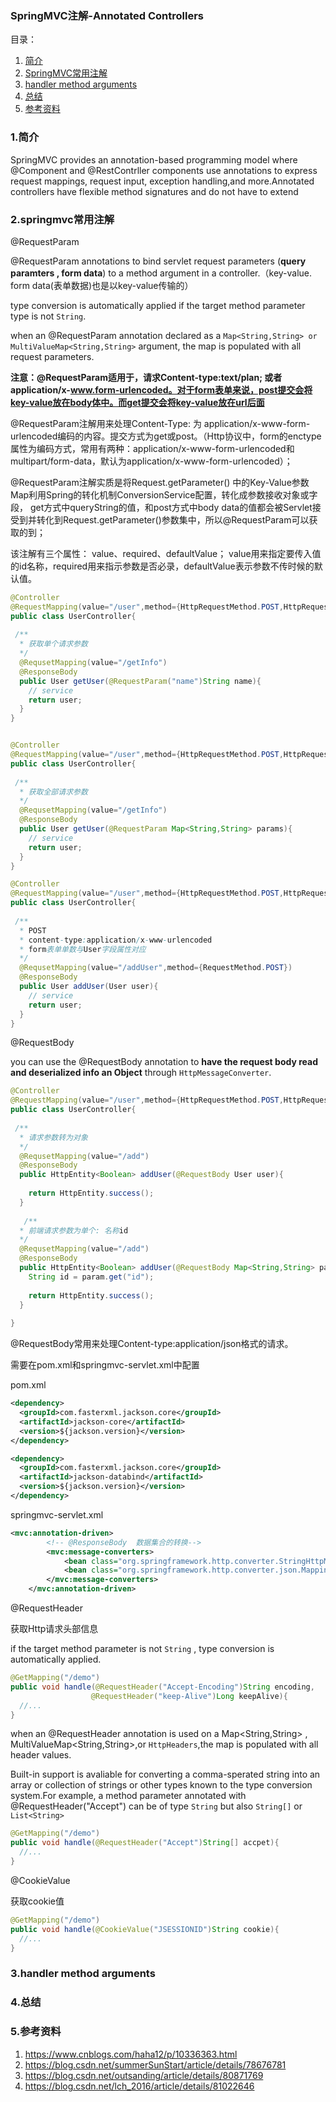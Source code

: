 ### SpringMVC注解-Annotated Controllers



目录：

1. [简介][1]
2. [SpringMVC常用注解][2]
3. [handler method arguments][3]
4. [总结][4]
5. [参考资料][5]





### 1.简介

SpringMVC provides an annotation-based programming model where @Component and @RestContrller components use annotations to express request mappings, request input, exception handling,and more.Annotated controllers have flexible method signatures and do not have to extend

### 2.springmvc常用注解

@RequestParam

@RequestParam annotations to bind servlet request parameters (**query paramters , form data**) to a method argument in a controller.（key-value. form data(表单数据)也是以key-value传输的）

type conversion is automatically applied if the target method parameter type is not `String`.

when an @RequestParam annotation declared as a `Map<String,String> or MultiValueMap<String,String>` argument, the map is populated with all request parameters.

**注意：@RequestParam适用于，请求Content-type:text/plan; 或者application/x-www.form-urlencoded。对于form表单来说，post提交会将key-value放在body体中。而get提交会将key-value放在url后面**



@RequestParam注解用来处理Content-Type: 为  application/x-www-form-urlencoded编码的内容。提交方式为get或post。（Http协议中，form的enctype属性为编码方式，常用有两种：application/x-www-form-urlencoded和multipart/form-data，默认为application/x-www-form-urlencoded）；

@RequestParam注解实质是将Request.getParameter() 中的Key-Value参数Map利用Spring的转化机制ConversionService配置，转化成参数接收对象或字段，
get方式中queryString的值，和post方式中body data的值都会被Servlet接受到并转化到Request.getParameter()参数集中，所以@RequestParam可以获取的到；

该注解有三个属性： value、required、defaultValue； value用来指定要传入值的id名称，required用来指示参数是否必录，defaultValue表示参数不传时候的默认值。



```java
@Controller
@RequestMapping(value="/user",method={HttpRequestMethod.POST,HttpRequestMethod.GET})
public class UserController{
  
 /**
  * 获取单个请求参数
  */
  @RequsetMapping(value="/getInfo")
  @ResponseBody
  public User getUser(@RequestParam("name")String name){
    // service 
    return user;
  }
}


@Controller
@RequestMapping(value="/user",method={HttpRequestMethod.POST,HttpRequestMethod.GET})
public class UserController{
  
 /**
  * 获取全部请求参数
  */
  @RequsetMapping(value="/getInfo")
  @ResponseBody
  public User getUser(@RequestParam Map<String,String> params){
    // service 
    return user;
  }
}

@Controller
@RequestMapping(value="/user",method={HttpRequestMethod.POST,HttpRequestMethod.GET})
public class UserController{
  
 /**
  * POST
  * content-type:application/x-www-urlencoded
  * form表单单数与User字段属性对应
  */
  @RequsetMapping(value="/addUser",method={RequestMethod.POST})
  @ResponseBody
  public User addUser(User user){
    // service 
    return user;
  }
}


```



@RequestBody

you can use the @RequestBody annotation to **have the request body read and deserialized info an Object** through `HttpMessageConverter`.

```java
@Controller
@RequestMapping(value="/user",method={HttpRequestMethod.POST,HttpRequestMethod.GET})
public class UserController{
  
 /**
  * 请求参数转为对象
  */
  @RequsetMapping(value="/add")
  @ResponseBody
  public HttpEntity<Boolean> addUser(@RequestBody User user){
    
    return HttpEntity.success();
  }
  
   /**
  * 前端请求参数为单个: 名称id
  */
  @RequsetMapping(value="/add")
  @ResponseBody
  public HttpEntity<Boolean> addUser(@RequestBody Map<String,String> param){
    String id = param.get("id");
    
    return HttpEntity.success();
  }
  
}


```

@RequestBody常用来处理Content-type:application/json格式的请求。

需要在pom.xml和springmvc-servlet.xml中配置

pom.xml

```xml
<dependency>
  <groupId>com.fasterxml.jackson.core</groupId>
  <artifactId>jackson-core</artifactId>
  <version>${jackson.version}</version>
</dependency>

<dependency>
  <groupId>com.fasterxml.jackson.core</groupId>
  <artifactId>jackson-databind</artifactId>
  <version>${jackson.version}</version>
</dependency>
```

springmvc-servlet.xml

```xml
<mvc:annotation-driven>
        <!-- @ResponseBody  数据集合的转换-->
        <mvc:message-converters>
            <bean class="org.springframework.http.converter.StringHttpMessageConverter"/>
            <bean class="org.springframework.http.converter.json.MappingJackson2HttpMessageConverter"/>
        </mvc:message-converters>
    </mvc:annotation-driven>

```



@RequestHeader

获取Http请求头部信息

if the target method parameter is not `String` , type conversion is automatically applied.

```java
@GetMapping("/demo")
public void handle(@RequestHeader("Accept-Encoding")String encoding,
                  @RequestHeader("keep-Alive")Long keepAlive){
  //...
}
```

when an @RequestHeader annotation is used on a Map<String,String> , MultiValueMap<String,String>,or `HttpHeaders`,the map is populated with all header values.

Built-in support is avaliable for converting a comma-sperated string into an array or collection of strings or other types known to the type conversion system.For example, a method parameter annotated with @RequestHeader("Accept") can be of type `String` but also `String[]` or `List<String>`

```java
@GetMapping("/demo")
public void handle(@RequestHeader("Accept")String[] accpet){
  //...
}
```



@CookieValue

获取cookie值

```java
@GetMapping("/demo")
public void handle(@CookieValue("JSESSIONID")String cookie){
  //...
}
```





### 3.handler method arguments

### 4.总结

### 5.参考资料

1. https://www.cnblogs.com/haha12/p/10336363.html
2. https://blog.csdn.net/summerSunStart/article/details/78676781
3. https://blog.csdn.net/outsanding/article/details/80871769
4. https://blog.csdn.net/lch_2016/article/details/81022646





[1]: #1简介
[2]: #2springmvc常用注解
[3]: #3handler-method-arguments
[4]: #4总结
[5]: #5参考资料